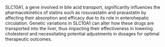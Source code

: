 SLC10A1, a gene involved in bile acid transport, significantly influences the pharmacokinetics of statins such as rosuvastatin and pravastatin by affecting their absorption and efficacy due to its role in enterohepatic circulation. Genetic variations in SLC10A1 can alter how these drugs are transported into the liver, thus impacting their effectiveness in lowering cholesterol and necessitating potential adjustments in dosages for optimal therapeutic outcomes.
